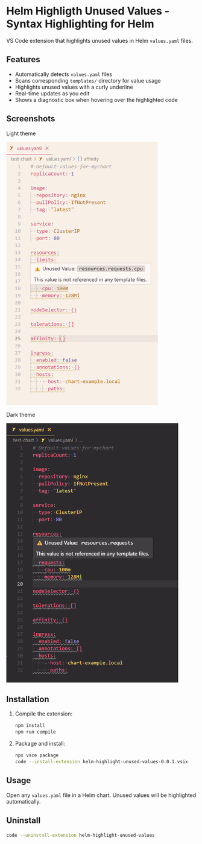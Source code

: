 # Helm Highligth Unused Values - Syntax Highlighting for Helm
 
VS Code extension that highlights unused values in Helm `values.yaml` files.
 
## Features
 
- Automatically detects `values.yaml` files
- Scans corresponding `templates/` directory for value usage
- Highlights unused values with a curly underline
- Real-time updates as you edit
- Shows a diagnostic box when hovering over the highlighted code
 
 
## Screenshots
 
Light theme

![Light theme screenshot](docs/images/img-light.png)

Dark theme

![Dark theme screenshot](docs/images/img-dark.png)
 
 
## Installation
 
1. Compile the extension:
   ```bash
   npm install
   npm run compile
   ```
 
2. Package and install:
   ```bash
   npx vsce package
   code --install-extension helm-highlight-unused-values-0.0.1.vsix
   ```
 
## Usage
 
Open any `values.yaml` file in a Helm chart. Unused values will be highlighted automatically.
 
## Uninstall
 
   ```bash
   code --uninstall-extension helm-highlight-unused-values
   ```
